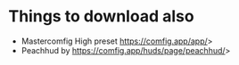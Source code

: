 # Things to download also

- Mastercomfig High preset <https://comfig.app/app/>>
- Peachhud by <https://comfig.app/huds/page/peachhud/>>
